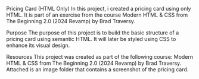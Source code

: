 Pricing Card (HTML Only)
In this project, i created a pricing card using only HTML. It is part of an exercise from the course Modern HTML & CSS from The Beginning 2.0 (2024 Revamp) by Brad Traversy.

Purpose
The purpose of this project is to build the basic structure of a pricing card using semantic HTML. It will later be styled using CSS to enhance its visual design.

Resources
This project was created as part of the following course:
Modern HTML & CSS from The Beginning 2.0 (2024 Revamp) by Brad Traversy.
Attached is an image folder that contains a screenshot of the pricing card.
